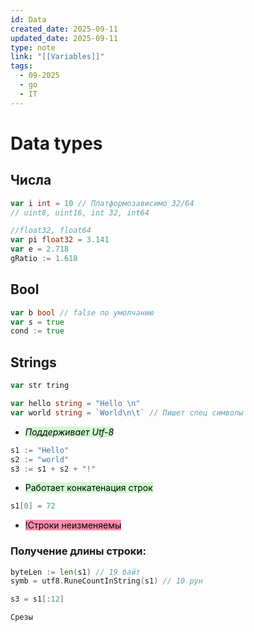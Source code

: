 ```yaml
---
id: Data
created_date: 2025-09-11
updated_date: 2025-09-11
type: note
link: "[[Variables]]"
tags:
  - 09-2025
  - go
  - IT
---
```


# Data types


## Числа

```Go
var i int = 10 // Платформозависимо 32/64
// uint8, uint16, int 32, int64
```

```Go
//float32, float64
var pi float32 = 3.141
var e = 2.718
gRatio := 1.618
```

## Bool
```Go
var b bool // false по умолчанию
var s = true
cond := true
```

## Strings

```Go
var str tring

var hello string = "Hello \n"
var world string = `World\n\t` // Пишет спец символы
```

- <mark style="background: #BBFABBA6;">*Поддерживает Utf-8*</mark>

```Go
s1 := "Hello"
s2 := "world"
s3 := s1 + s2 + "!" 
```

- <mark style="background: #BBFABBA6;">Работает конкатенация строк</mark>


```Go
s1[0] = 72
```

- <mark style="background: #FF5582A6;">!Строки неизменяемы</mark>

### Получение длины строки:
```Go
byteLen := len(s1) // 19 байт
symb = utf8.RuneCountInString(s1) // 10 рун
```

```Go
s3 = s1[:12]
```
	Срезы